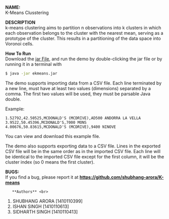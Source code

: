 
**NAME:** <br>
K-Means Clusstering

**DESCRIPTION** <br>
k-means clustering aims to partition n observations into k clusters in which each observation belongs to the cluster with the nearest mean, serving as a prototype of the cluster. This results in a partitioning of the data space into Voronoi cells.

**How To Run** <br>
Download the [jar File](https://github.com/shubhang-arora/K-means/blob/master/demo.jar), and run the demo by double-clicking the jar file or by running it in a terminal with

```bash
$ java -jar ekmeans.jar
```

The demo supports importing data from a CSV file. Each line terminated by a new line, must have at least two values (dimensions) separated by a comma. The first two values will be used, they must be parsable Java double.

Example:

```csv
1.52792,42.50525,MCDONALD'S (MCDRIVE),AD500 ANDORRA LA VELLA
3.9522,50.45396,MCDONALD'S,7000 MONS
4.00676,50.83615,MCDONALD'S (MCDRIVE),9400 NINOVE
```

You can view and download this example file.

The demo also supports exporting data to a CSV file. Lines in the exported CSV file will be in the same order as in the imported CSV file. Each line will be identical to the imported CSV file except for the first column, it will be the cluster index (so 0 means the first cluster).



**BUGS:** <br>
 If      you     find     a     bug,     please     report     it     at
       **https://github.com/shubhang-arora/K-means**
       
       **Authors** <br>
1. SHUBHANG ARORA [1410110399] <br>
2. ISHAN SINGH    [1410110613] <br>
3. SIDHARTH SINGH [1410110413] <br>


